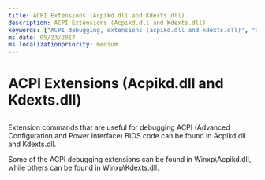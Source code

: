 ```yaml
---
title: ACPI Extensions (Acpikd.dll and Kdexts.dll)
description: ACPI Extensions (Acpikd.dll and Kdexts.dll)
keywords: ["ACPI debugging, extensions (acpikd.dll and kdexts.dll)", "acpikd.dll (ACPI extensions)", "extensions, ACPI"]
ms.date: 05/23/2017
ms.localizationpriority: medium
---
```


# ACPI Extensions (Acpikd.dll and Kdexts.dll)


## <span id="ddk_acpi_extensions_acpikd_dll_and_kdexts_dll__dbg"></span><span id="DDK_ACPI_EXTENSIONS_ACPIKD_DLL_AND_KDEXTS_DLL__DBG"></span>


Extension commands that are useful for debugging ACPI (Advanced Configuration and Power Interface) BIOS code can be found in Acpikd.dll and Kdexts.dll.


Some of the ACPI debugging extensions can be found in Winxp\\Acpikd.dll, while others can be found in Winxp\\Kdexts.dll.

 

 





